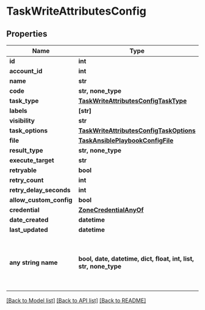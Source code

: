 # TaskWriteAttributesConfig


## Properties
Name | Type | Description | Notes
------------ | ------------- | ------------- | -------------
**id** | **int** |  | [optional] 
**account_id** | **int** |  | [optional] 
**name** | **str** |  | [optional] 
**code** | **str, none_type** |  | [optional] 
**task_type** | [**TaskWriteAttributesConfigTaskType**](TaskWriteAttributesConfigTaskType.md) |  | [optional] 
**labels** | **[str]** |  | [optional] 
**visibility** | **str** |  | [optional] 
**task_options** | [**TaskWriteAttributesConfigTaskOptions**](TaskWriteAttributesConfigTaskOptions.md) |  | [optional] 
**file** | [**TaskAnsiblePlaybookConfigFile**](TaskAnsiblePlaybookConfigFile.md) |  | [optional] 
**result_type** | **str, none_type** |  | [optional] 
**execute_target** | **str** |  | [optional] 
**retryable** | **bool** |  | [optional] 
**retry_count** | **int** |  | [optional] 
**retry_delay_seconds** | **int** |  | [optional] 
**allow_custom_config** | **bool** |  | [optional] 
**credential** | [**ZoneCredentialAnyOf**](ZoneCredentialAnyOf.md) |  | [optional] 
**date_created** | **datetime** |  | [optional] 
**last_updated** | **datetime** |  | [optional] 
**any string name** | **bool, date, datetime, dict, float, int, list, str, none_type** | any string name can be used but the value must be the correct type | [optional]

[[Back to Model list]](../README.md#documentation-for-models) [[Back to API list]](../README.md#documentation-for-api-endpoints) [[Back to README]](../README.md)


